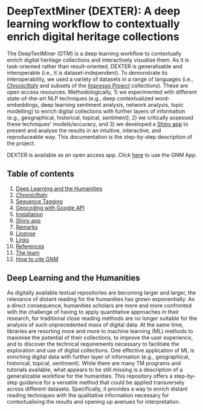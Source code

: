 # DeepTextMiner (DEXTER): A deep learning workflow to contextually enrich digital heritage collections
The DeepTextMiner (DTM) is a deep learning workflow to contextually enrich digital heritage collections and interactively visualise them. As it is task-oriented rather than result-oriented, DEXTER is generalisable and interoperable (i.e., it is dataset-independent). To demonstrate its interoperability, we used a variety of datasets in a range of languages (i.e., [*ChroniclItaly*](https://public.yoda.uu.nl/i-lab/UU01/T4YMOW.html) and subsets of the [*Impresso Project*](https://impresso-project.ch/app/newspapers/) collections). These are open access resources. Methodologically, 1) we experimented with different state-of-the-art NLP techniques (e.g., deep contextualized word-embeddings, deep learning sentiment analysis, network analysis, topic modelling) to enrich digital collections with further layers of information (e.g., geographical, historical, topical, sentiment); 2) we critically assessed these techniques' models/accuracy, and 3) we developed a [Shiny app](https://shiny.rstudio.com/) to present and analyse the results in an intuitive, interactive, and reproduceable way. This documentation is the step-by-step description of the project.

DEXTER is available as an open access app. Click [here](https://utrecht-university.shinyapps.io/GeoNewsMiner/) to use the GNM App.

## Table of contents

1. [Deep Learning and the Humanities](#deep-learning-and-the-humanities)
2. [*ChroniclItaly*](#chroniclitaly)
3. [Sequence Tagging](#sequence-tagging)
4. [Geocoding with Google API](#geocoding-with-google-api)
5. [Installation](#installation)
6. [Shiny app](#shiny-app)
7. [Remarks](#remarks)
8. [License](#license)
9. [Links](#links)
10. [References](#references)
11. [The team](#the-team)
12. [How to cite GNM](#how-to-cite-gnm)

## Deep Learning and the Humanities
As digitally available textual repositories are becoming larger and larger, the relevance of distant reading for the humanities has grown exponentially. As a direct consequence, humanities scholars are more and more confronted with the challenge of having to apply quantitative approaches in their research, for traditional close reading methods are no longer suitable for the analysis of such unprecedented mass of digital data. At the same time, libraries are resorting more and more to machine learning (ML) methods to maximise the potential of their collections, to improve the user experience, and to discover the technical requirements necessary to facilitate the exploration and use of digital collections. One effective application of ML is enriching digital data with further layer of information (e.g., geographical, historical, topical, sentiment). While there are many TM programs and tutorials available, what appears to be still missing is a description of a generalizable workflow for the humanities. This repository offers a step-by-step guidance for a versatile method that could be applied transversely across different datasets. Specifically, it provides a way to enrich distant reading techniques with the qualitative information necessary for contextualising the results and opening up avenues for interpretation. 
 
